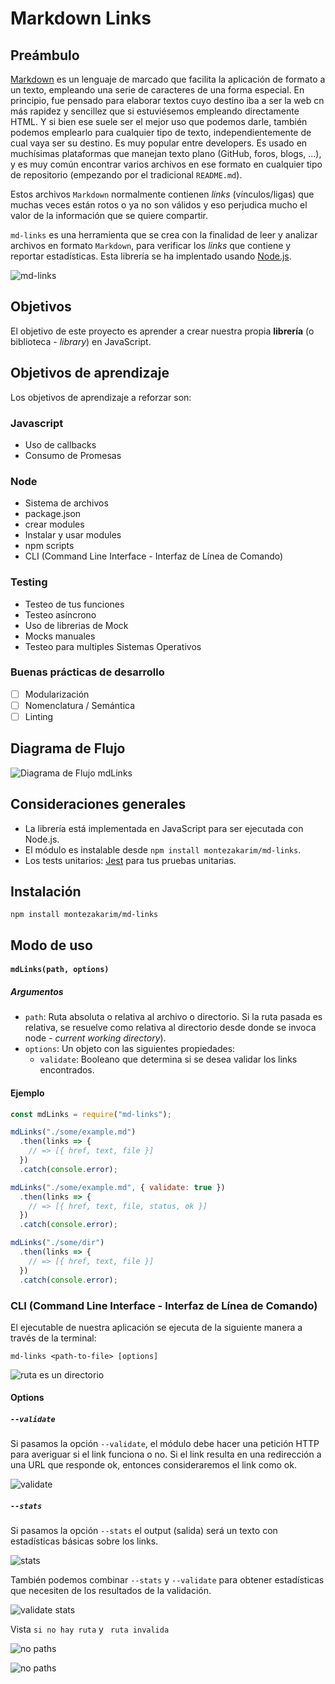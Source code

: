 # Markdown Links

## Preámbulo

[Markdown](https://es.wikipedia.org/wiki/Markdown) es un lenguaje de marcado que facilita la aplicación de formato a un texto, empleando una serie de caracteres de una forma especial. En principio, fue pensado para elaborar textos cuyo destino iba a ser la web cn más rapidez y sencillez que si estuviésemos empleando directamente HTML. Y si bien ese suele ser el mejor uso que podemos darle, también podemos emplearlo para cualquier tipo de texto, independientemente de cual vaya ser su destino. Es muy popular entre developers. Es usado en muchísimas plataformas que manejan texto plano (GitHub, foros, blogs, ...), y es muy común
encontrar varios archivos en ese formato en cualquier tipo de repositorio
(empezando por el tradicional `README.md`).

Estos archivos `Markdown` normalmente contienen _links_ (vínculos/ligas) que
muchas veces están rotos o ya no son válidos y eso perjudica mucho el valor de
la información que se quiere compartir.

`md-links` es una herramienta que se crea con la finalidad de leer y analizar archivos en formato `Markdown`, para verificar los _links_ que contiene y reportar estadísticas. 
Esta librería se ha implentado usando [Node.js](https://nodejs.org/).

![md-links](https://github.com/montezakarim/LIM010-fe-md-links/blob/master/md/markdown.png?raw=true)

## Objetivos

El objetivo de este proyecto es aprender a crear nuestra propia **librería** (o biblioteca - _library_) en JavaScript.

## Objetivos de aprendizaje
Los objetivos de aprendizaje a reforzar son: 

### Javascript
- Uso de callbacks
- Consumo de Promesas

### Node
- Sistema de archivos
- package.json
- crear modules
- Instalar y usar modules
- npm scripts
- CLI (Command Line Interface - Interfaz de Línea de Comando)

### Testing
- Testeo de tus funciones
- Testeo asíncrono
- Uso de librerias de Mock
- Mocks manuales
- Testeo para multiples Sistemas Operativos

### Buenas prácticas de desarrollo
- [ ] Modularización
- [ ] Nomenclatura / Semántica
- [ ] Linting

## Diagrama de Flujo

![Diagrama de Flujo mdLinks](https://github.com/montezakarim/LIM010-fe-md-links/blob/master/md/mdLinks-diagrama.jpg?raw=true)

## Consideraciones generales

- La librería está implementada en JavaScript para ser ejecutada con
Node.js. 
- El módulo es instalable desde `npm install montezakarim/md-links`. 
- Los tests unitarios: [Jest](https://jestjs.io/) para tus pruebas unitarias.

## Instalación
 `npm install montezakarim/md-links`

## Modo de uso

#### `mdLinks(path, options)`

##### Argumentos

- `path`: Ruta absoluta o relativa al archivo o directorio. Si la ruta pasada es
  relativa, se resuelve como relativa al directorio desde donde se invoca
  node - _current working directory_).
- `options`: Un objeto con las siguientes propiedades:
  * `validate`: Booleano que determina si se desea validar los links
    encontrados.

#### Ejemplo

```js
const mdLinks = require("md-links");

mdLinks("./some/example.md")
  .then(links => {
    // => [{ href, text, file }]
  })
  .catch(console.error);

mdLinks("./some/example.md", { validate: true })
  .then(links => {
    // => [{ href, text, file, status, ok }]
  })
  .catch(console.error);

mdLinks("./some/dir")
  .then(links => {
    // => [{ href, text, file }]
  })
  .catch(console.error);
```

### CLI (Command Line Interface - Interfaz de Línea de Comando)

El ejecutable de nuestra aplicación se ejecuta de la siguiente
manera a través de la terminal:

`md-links <path-to-file> [options]`


![ruta es un directorio](https://github.com/montezakarim/LIM010-fe-md-links/blob/master/md/directorio.JPG?raw=true)


#### Options

##### `--validate`

Si pasamos la opción `--validate`, el módulo debe hacer una petición HTTP para
averiguar si el link funciona o no. Si el link resulta en una redirección a una
URL que responde ok, entonces consideraremos el link como ok.

![validate](https://github.com/montezakarim/LIM010-fe-md-links/blob/master/md/validate.JPG?raw=true)

##### `--stats`

Si pasamos la opción `--stats` el output (salida) será un texto con estadísticas
básicas sobre los links.

![stats](https://github.com/montezakarim/LIM010-fe-md-links/blob/master/md/stats.JPG?raw=true)

También podemos combinar `--stats` y `--validate` para obtener estadísticas que
necesiten de los resultados de la validación.

![validate stats](https://github.com/montezakarim/LIM010-fe-md-links/blob/master/md/validate-stats.JPG?raw=true)

Vista `si no hay ruta` y ` ruta invalida` 

![no paths](https://github.com/montezakarim/LIM010-fe-md-links/blob/master/md/no-path-1.JPG?raw=true)

![no paths](https://github.com/montezakarim/LIM010-fe-md-links/blob/master/md/no-path.JPG?raw=true)

